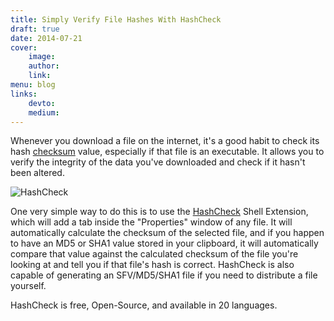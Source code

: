 ```yaml
---
title: Simply Verify File Hashes With HashCheck
draft: true
date: 2014-07-21
cover:
    image:
    author:
    link:
menu: blog
links:
    devto:
    medium:
---
```

Whenever you download a file on the internet, it's a good habit to check its hash [checksum](http://en.wikipedia.org/wiki/Checksum) value, especially if that file is an executable. It allows you to verify the integrity of the data you've downloaded and check if it hasn't been altered.

![HashCheck](/img/posts/hashcheck.png)

One very simple way to do this is to use the [HashCheck](http://code.kliu.org/hashcheck/) Shell Extension, which will add a tab inside the "Properties" window of any file. It will automatically calculate the checksum of the selected file, and if you happen to have an MD5 or SHA1 value stored in your clipboard, it will automatically compare that value against the calculated checksum of the file you're looking at and tell you if that file's hash is correct. HashCheck is also capable of generating an SFV/MD5/SHA1 file if you need to distribute a file yourself.

HashCheck is free, Open-Source, and available in 20 languages.
